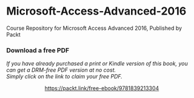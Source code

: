 # Microsoft-Access-Advanced-2016
Course Repository for Microsoft Access Advanced 2016, Published by Packt
### Download a free PDF

 <i>If you have already purchased a print or Kindle version of this book, you can get a DRM-free PDF version at no cost.<br>Simply click on the link to claim your free PDF.</i>
<p align="center"> <a href="https://packt.link/free-ebook/9781839213304">https://packt.link/free-ebook/9781839213304 </a> </p>
